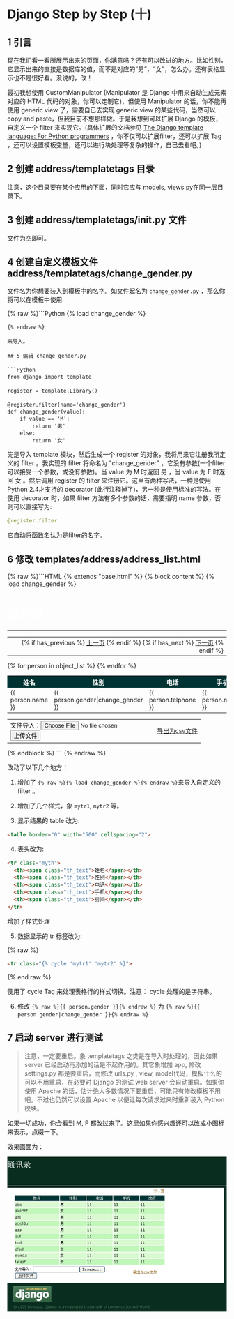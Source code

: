 # Django Step by Step (十)

## 1 引言

现在我们看一看所展示出来的页面，你满意吗？还有可以改进的地方。比如性别，它显示出来的直接是数据库的值，而不是对应的“男”，“女”，怎么办。还有表格显示也不是很好看。没说的，改！

最初我想使用 CustomManipulator (Manipulator 是 Django 中用来自动生成元素对应的 HTML 代码的对象，你可以定制它)，但使用 Manipulator 的话，你不能再使用 generic view 了，需要自已去实现 generic view 的某些代码，当然可以 copy and paste，但我目前不想那样做。于是我想到可以扩展 Django 的模板，自定义一个 filter 来实现它。(具体扩展的文档参见 [The Django template language: For Python programmers](https://docs.djangoproject.com/en/2.0/ref/templates/api/) ，你不仅可以扩展filter，还可以扩展 Tag ，还可以设置模板变量，还可以进行块处理等复杂的操作，自已去看吧。)

## 2 创建 address/templatetags 目录

注意，这个目录要在某个应用的下面，同时它应与 models, views.py在同一层目录下。

## 3 创建 address/templatetags/__init__.py 文件

文件为空即可。

## 4 创建自定义模板文件 address/templatetags/change_gender.py

文件名为你想要装入到模板中的名字。如文件起名为 `change_gender.py` ，那么你将可以在模板中使用:

{% raw %}```Python
{% load change_gender %}
```
{% endraw %}

来导入。

## 5 编辑 change_gender.py

```Python
from django import template

register = template.Library()

@register.filter(name='change_gender')
def change_gender(value):
    if value == 'M':
        return '男'
    else:
        return '女'
```

先是导入 template 模块，然后生成一个 register 的对象，我将用来它注册我所定义的 filter 。我实现的 filter 将命名为 "change_gender" ，它没有参数(一个filter可以接受一个参数，或没有参数)。当 value 为 M 时返回 男 ，当 value 为 F 时返回 女 。然后调用 register 的 filter 来注册它。这里有两种写法，一种是使用 Python 2.4才支持的 decorator (此行注释掉了)，另一种是使用标准的写法。在使用 decorator 时，如果 filter 方法有多个参数的话，需要指明 name 参数，否则可以直接写为:

```python
@register.filter
```

它自动将函数名认为是filter的名字。

## 6 修改 templates/address/address_list.html

{% raw %}```HTML
{% extends "base.html" %}
{% block content %}
{% load change_gender %}
<style type="text/css">
h1#title {color:white;}
.mytr1 {background:#D9F9D0}
.mytr2 {background:#C1F8BA}
.myth {background:#003333}
.th_text {color:#ffffff}
</style>
<div id="header">
<h1 id="title">通讯录</h1>
</div>
<hr>
<div id="content-main">
    <table border="0" width="500">
    <tr align="right">
      <td>{% if has_previous %}
        <a href="/address?page={{ previous }}">上一页</a>
        {% endif %} {% if has_next %}
        <a href="/address?page={{ next }}">下一页</a>
        {% endif %}</td></tr>
    </table>
    <table border="0" width="500" cellspacing="2">
    <tr class="myth">
      <th><span class="th_text">姓名</span></th>
      <th><span class="th_text">性别</span></th>
      <th><span class="th_text">电话</span></th>
      <th><span class="th_text">手机</span></th>
      <th><span class="th_text">房间</span></th>
    </tr>
    {% for person in object_list %}
    <tr class="{% cycle 'mytr1' 'mytr2' %}">
      <td>{{ person.name }}</td>
      <td>{{ person.gender|change_gender }}</td>
      <td>{{ person.telphone }}</td>
      <td>{{ person.mobile }}</td>
      <td>{{ person.room }}</td>
    </tr>
    {% endfor %}
    </table>
    <table border="0" width="500">
    <tr>
    <td>
    <form enctype="multipart/form-data" method="POST" action="/address/upload/">
    文件导入：<input type="file" name="file"/><br/>
    <input type="submit" value="上传文件"/>
    </form>
    </td>
    <td><p><a href="/address/output/">导出为csv文件</a></p></td>
    </tr>
    </table>
</div>
{% endblock %}
```
{% endraw %}

改动了以下几个地方：

1. 增加了 `{% raw %}{% load change_gender %}{% endraw %}`来导入自定义的 filter 。

2. 增加了几个样式，象 `mytr1`, `mytr2` 等。

3. 显示结果的 table 改为:

```html
<table border="0" width="500" cellspacing="2">
```

4. 表头改为:

```html
<tr class="myth">
  <th><span class="th_text">姓名</span></th>
  <th><span class="th_text">性别</span></th>
  <th><span class="th_text">电话</span></th>
  <th><span class="th_text">手机</span></th>
  <th><span class="th_text">房间</span></th>
</tr>
```

增加了样式处理

5. 数据显示的 tr 标签改为:

{% raw %}
```html
<tr class="{% cycle 'mytr1' 'mytr2' %}">
```
{% end raw %}

使用了 cycle Tag 来处理表格行的样式切换。注意： cycle 处理的是字符串。

6. 修改 `{% raw %}{{ person.gender }}{% endraw %}` 为 `{% raw %}{{ person.gender|change_gender }}{% endraw %}`

## 7 启动 server 进行测试

> 注意，一定要重启。象 templatetags 之类是在导入时处理的，因此如果 server 已经启动再添加的话是不起作用的。其它象增加 app, 修改 settings.py 都是要重启，而修改 urls.py , view, model代码，模板什么的可以不用重启，在必要时 Django 的测试 web server 会自动重启。如果你使用 Apache 的话，估计绝大多数情况下要重启，可能只有修改模板不用吧。不过也仍然可以设置 Apache 以便让每次请求过来时重新装入 Python 模块。

如果一切成功，你会看到 M, F 都改过来了。这里如果你感兴趣还可以改成小图标来表示，点缀一下。

效果画面为：

![](./chapter1001.png)